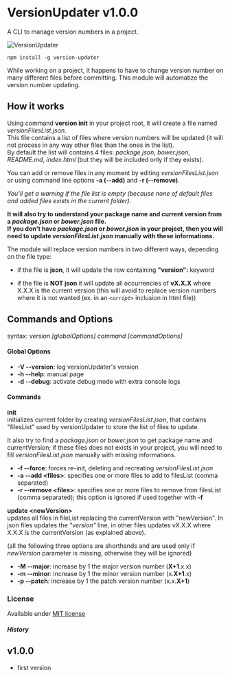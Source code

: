 # VersionUpdater v1.0.0
A CLI to manage version numbers in a project.

![VersionUpdater](http://144.76.103.88/webforge_static/appLogos/versionUpdaterLogo.png)

    npm install -g version-updater

While working on a project, it happens to have to change version number on many different files before committing.
This module will automatize the version number updating.

## How it works

Using command <b>version init</b> in your project root, it will create a file named <i>versionFilesList.json</i>.<br>
This file contains a list of files where version numbers will be updated (it will not process in any way other files than the ones in the list).<br>
By default the list will contains 4 files: <i>package.json</i>, <i>bower.json</i>, <i>README.md</i>, <i>index.html</i> (but they will be included only if they exists).

You can add or remove files in any moment by editing <i>versionFilesList.json</i> or using command line options <b>-a (--add)</b> and <b>-r (--remove)</b>.

<i>You'll get a warning if the file list is empty (because none of default files and added files exists in the current folder).</i>

<b>It will also try to understand your package name and current version from a <i>package.json</i> or <i>bower.json</i> file.<br>
If you don't have <i>package.json</i> or <i>bower.json</i> in your project, then you will need to update <i>versionFilesList.json</i> manually with these informations.</b>

The module will replace version numbers in two different ways, depending on the file type:

- if the file is <b>json</b>, it will update the row containing <b>"version":</b> keyword

- if the file is <b> NOT json</b> it will update all occurrencies of <b>vX.X.X</b> where X.X.X is the current version (this will avoid to replace version numbers where it is not wanted (ex. in an <i>```<script>```</i> inclusion in html file))

## Commands and Options

syntax: <i>version [globalOptions] command [commandOptions]</i>

#### Global Options
- <b>-V --version</b>: log versionUpdater's version
- <b>-h --help</b>: manual page
- <b>-d --debug</b>: activate debug mode with extra console logs

#### Commands
<b>init</b><br>
initializes current folder by creating <i>versionFilesList.json</i>, that contains "filesList" used by versionUpdater to store the list of files to update.

It also try to find a <i>package.json</i> or <i>bower.json</i> to get package name and currentVersion; if these files does not exists in your project, you will need to fill <i>versionFilesList.json</i> manually with missing informations.

- <b>-f --force</b>: forces re-init, deleting and recreating <i>versionFilesList.json</i>
- <b>-a --add &lt;files&gt;</b>: specifies one or more files to add to filesList (comma separated)
- <b>-r --remove &lt;files&gt;</b>: specifies one or more files to remove from filesList (comma separated); this option is ignored if used together with <b>-f</b>


<b>update &lt;newVersion&gt;</b><br>
updates all files in fileList replacing the currentVersion with "newVersion".
In json files updates the <i>"version"</i> line, in other files updates vX.X.X where X.X.X is the currentVersion (as explained above).

(all the following three options are shorthands and are used only if <i>newVersion</i> parameter is missing, otherwise they will be ignored)

- <b>-M --major</b>: increase by 1 the major version number (<b>X+1</b>.x.x)
- <b>-m --minor</b>: increase by 1 the minor version number (x.<b>X+1</b>.x)
- <b>-p --patch</b>: increase by 1 the patch version number (x.x.<b>X+1</b>)



### License
Available under <a href="http://opensource.org/licenses/MIT" target="_blank">MIT license</a>


##### History
v1.0.0
------
- first version
